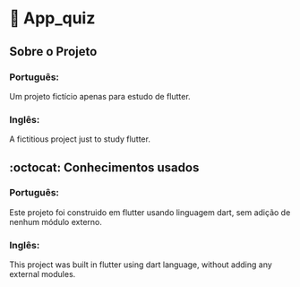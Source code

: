 # 📱 App_quiz

## Sobre o Projeto<br>
### Português:<br>
Um projeto fictício apenas para estudo de flutter.

### Inglês:<br>
A fictitious project just to study flutter.

## :octocat: Conhecimentos usados
### Português:<br>
Este projeto foi construido em flutter usando linguagem dart, sem adição de nenhum módulo externo.

### Inglês:<br>
This project was built in flutter using dart language, without adding any external modules.
